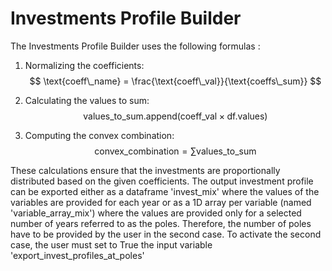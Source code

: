 # Investments Profile Builder

The Investments Profile Builder uses the following formulas :

1. Normalizing the coefficients:
    $$
    \text{coeff\_name} = \frac{\text{coeff\_val}}{\text{coeffs\_sum}}
    $$

2. Calculating the values to sum:
    $$
    \text{values\_to\_sum.append}(\text{coeff\_val} \times \text{df.values})
    $$

3. Computing the convex combination:
    $$
    \text{convex\_combination} = \sum \text{values\_to\_sum}
    $$

These calculations ensure that the investments are proportionally distributed based on the given coefficients.
The output investment profile can be exported either as a dataframe 'invest_mix' where the values of the variables 
are provided for each year or as a 1D array per variable (named 'variable_array_mix') where the values are provided 
only for a selected number of years referred to as the poles. 
Therefore, the number of poles have to be provided by the user in the second case. To activate the second case, 
the user must set to True the input variable 'export_invest_profiles_at_poles'


